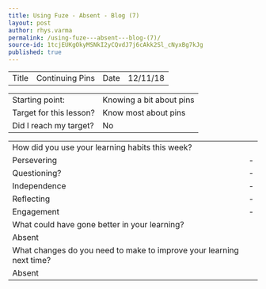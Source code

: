 ```yaml
---
title: Using Fuze - Absent - Blog (7)
layout: post
author: rhys.varma
permalink: /using-fuze---absent---blog-(7)/
source-id: 1tcjEUKgOkyMSNkI2yCQvdJ7j6cAkk2Sl_cNyxBg7kJg
published: true
---
```

<table>
  <tr>
    <td>Title</td>
    <td>Continuing Pins</td>
    <td>Date</td>
    <td>12/11/18</td>
  </tr>
</table>


<table>
  <tr>
    <td>Starting point:</td>
    <td>Knowing a bit about pins</td>
  </tr>
  <tr>
    <td>Target for this lesson?</td>
    <td>Know most about pins</td>
  </tr>
  <tr>
    <td>Did I reach my target? </td>
    <td>No</td>
  </tr>
</table>


<table>
  <tr>
    <td>How did you use your learning habits this week?</td>
    <td></td>
  </tr>
  <tr>
    <td>Persevering</td>
    <td>-</td>
  </tr>
  <tr>
    <td>Questioning?</td>
    <td>-</td>
  </tr>
  <tr>
    <td>Independence</td>
    <td>-</td>
  </tr>
  <tr>
    <td>Reflecting</td>
    <td>-</td>
  </tr>
  <tr>
    <td>Engagement</td>
    <td>-</td>
  </tr>
  <tr>
    <td>What could have gone better in your learning?</td>
    <td></td>
  </tr>
  <tr>
    <td>Absent</td>
    <td></td>
  </tr>
  <tr>
    <td>What changes do you need to make to improve your learning next time?</td>
    <td></td>
  </tr>
  <tr>
    <td>Absent</td>
    <td></td>
  </tr>
</table>


